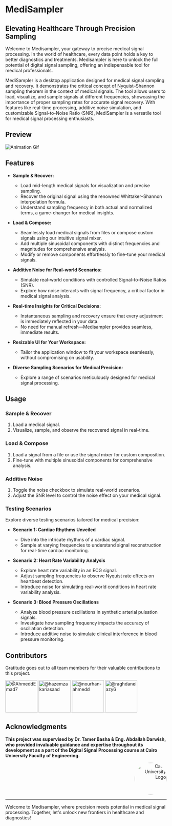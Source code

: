 # MediSampler

## Elevating Healthcare Through Precision Sampling

Welcome to Medisampler, your gateway to precise medical signal processing. In the world of healthcare, every data point holds a key to better diagnostics and treatments. Medisampler is here to unlock the full potential of digital signal sampling, offering an indispensable tool for medical professionals.

MediSampler is a desktop application designed for medical signal sampling and recovery. It demonstrates the critical concept of Nyquist–Shannon sampling theorem in the context of medical signals. The tool allows users to load, visualize, and sample signals at different frequencies, showcasing the importance of proper sampling rates for accurate signal recovery. With features like real-time processing, additive noise simulation, and customizable Signal-to-Noise Ratio (SNR), MediSampler is a versatile tool for medical signal processing enthusiasts.

## Preview
![Animation Gif](Demo.gif)

## Features

- **Sample & Recover:**
  - Load mid-length medical signals for visualization and precise sampling.
  - Recover the original signal using the renowned Whittaker–Shannon interpolation formula.
  - Understand sampling frequency in both actual and normalized terms, a game-changer for medical insights.

- **Load & Compose:**
  - Seamlessly load medical signals from files or compose custom signals using our intuitive signal mixer.
  - Add multiple sinusoidal components with distinct frequencies and magnitudes for comprehensive analysis.
  - Modify or remove components effortlessly to fine-tune your medical signals.

- **Additive Noise for Real-world Scenarios:**
  - Simulate real-world conditions with controlled Signal-to-Noise Ratios (SNR).
  - Explore how noise interacts with signal frequency, a critical factor in medical signal analysis.

- **Real-time Insights for Critical Decisions:**
  - Instantaneous sampling and recovery ensure that every adjustment is immediately reflected in your data.
  - No need for manual refresh—Medisampler provides seamless, immediate results.

- **Resizable UI for Your Workspace:**
  - Tailor the application window to fit your workspace seamlessly, without compromising on usability.

- **Diverse Sampling Scenarios for Medical Precision:**
  - Explore a range of scenarios meticulously designed for medical signal processing.

## Usage

### Sample & Recover

1. Load a medical signal.
2. Visualize, sample, and observe the recovered signal in real-time.

### Load & Compose

1. Load a signal from a file or use the signal mixer for custom composition.
2. Fine-tune with multiple sinusoidal components for comprehensive analysis.

### Additive Noise

1. Toggle the noise checkbox to simulate real-world scenarios.
2. Adjust the SNR level to control the noise effect on your medical signal.

### Testing Scenarios

Explore diverse testing scenarios tailored for medical precision:

- **Scenario 1: Cardiac Rhythms Unveiled**
  - Dive into the intricate rhythms of a cardiac signal.
  - Sample at varying frequencies to understand signal reconstruction for real-time cardiac monitoring.

- **Scenario 2: Heart Rate Variability Analysis**
  - Explore heart rate variability in an ECG signal.
  - Adjust sampling frequencies to observe Nyquist rate effects on heartbeat detection.
  - Introduce noise for simulating real-world conditions in heart rate variability analysis.

- **Scenario 3: Blood Pressure Oscillations**
  - Analyze blood pressure oscillations in synthetic arterial pulsation signals.
  - Investigate how sampling frequency impacts the accuracy of oscillation detection.
  - Introduce additive noise to simulate clinical interference in blood pressure monitoring.

## Contributors

Gratitude goes out to all team members for their valuable contributions to this project.

<div align="left">
    <a href="https://github.com/AhmeddEmad7">
    <img src="https://github.com/AhmeddEmad7.png" width="100px" alt="@AhmeddEmad7">
  </a>
  <a href="https://github.com/hazemzakariasaad">
    <img src="https://github.com/hazemzakariasaad.png" width="100px" alt="@hazemzakariasaad">
  </a>
  <a href="https://github.com/nourhan-ahmedd">
    <img src="https://github.com/nourhan-ahmedd.png" width="100px" alt="@nourhan-ahmedd">
  </a>
  <a href="https://github.com/raghdaneiazyy6">
    <img src="https://github.com/raghdaneiazyy6.png" width="100px" alt="@raghdaneiazy6">
  </a>
</div>

## Acknowledgments

**This project was supervised by Dr. Tamer Basha & Eng. Abdallah Darwish, who provided invaluable guidance and expertise throughout its development as a part of the Digital Signal Processing course at Cairo University Faculty of Engineering.**

<div style="text-align: right">
    <img src="https://imgur.com/Wk4nR0m.png" alt="Cairo University Logo" width="100" style="border-radius: 50%;"/>
</div>


---

Welcome to Medisampler, where precision meets potential in medical signal processing. Together, let's unlock new frontiers in healthcare and diagnostics!
